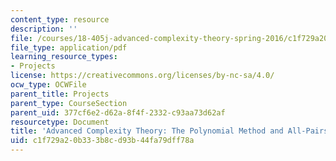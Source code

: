```yaml
---
content_type: resource
description: ''
file: /courses/18-405j-advanced-complexity-theory-spring-2016/c1f729a20b333b8cd93b44fa79dff78a_MIT18_405JS16_PolynmalMethod.pdf
file_type: application/pdf
learning_resource_types:
- Projects
license: https://creativecommons.org/licenses/by-nc-sa/4.0/
ocw_type: OCWFile
parent_title: Projects
parent_type: CourseSection
parent_uid: 377cf6e2-d62a-8f4f-2332-c93aa73d62af
resourcetype: Document
title: 'Advanced Complexity Theory: The Polynomial Method and All-Pairs Shortest Paths'
uid: c1f729a2-0b33-3b8c-d93b-44fa79dff78a
---
```

